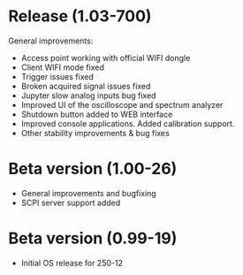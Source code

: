 # Release (1.03-700)

General improvements:
- Access point working with official WIFI dongle
- Client WIFI mode fixed
- Trigger issues fixed
- Broken acquired signal issues fixed
- Jupyter slow analog inputs bug fixed
- Improved UI of the oscilloscope and spectrum analyzer
- Shutdown button added to WEB interface
- Improved console applications. Added calibration support.
- Other stability improvements & bug fixes

# Beta version (1.00-26)

- General improvements and bugfixing
- SCPI server support added

# Beta version (0.99-19)

- Initial OS release for 250-12
